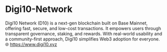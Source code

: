 # Digi10-Network
Digi10 Network (D10) is a next-gen blockchain built on Base Mainnet, offering fast, secure, and low-cost transactions. It empowers users through transparent governance, staking, and rewards. With real-world usability and a community-first approach, Digi10 simplifies Web3 adoption for everyone. 🌐 https://www.digi10.xyz
